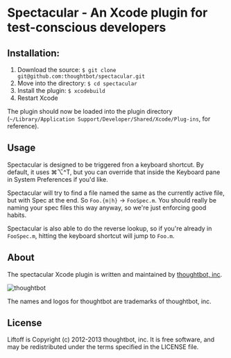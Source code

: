 # Spectacular - An Xcode plugin for test-conscious developers

## Installation:

1. Download the source: `$ git clone git@github.com:thoughtbot/spectacular.git`
2. Move into the directory: `$ cd spectacular`
3. Install the plugin: `$ xcodebuild`
4. Restart Xcode

The plugin should now be loaded into the plugin directory
(`~/Library/Application Support/Developer/Shared/Xcode/Plug-ins`,
for reference).

## Usage

Spectacular is designed to be triggered fron a keyboard shortcut. By default,
it uses ⌘⌥^T, but you can override that inside the Keyboard pane in System
Preferences if you'd like.

Spectacular will try to find a file named the same as the currently active
file, but with Spec at the end. So `Foo.{m|h}` -> `FooSpec.m`. You should
really be naming your spec files this way anyway, so we're just enforcing good
habits.

Spectacular is also able to do the reverse lookup, so if you're already in
`FooSpec.m`, hitting the keyboard shortcut will jump to `Foo.m`.

## About

The spectacular Xcode plugin is written and maintained by [thoughtbot, inc](http://thoughtbot.com/).

![thoughtbot](http://thoughtbot.com/images/tm/logo.png)

The names and logos for thoughtbot are trademarks of thoughtbot, inc.

## License

Liftoff is Copyright (c) 2012-2013 thoughtbot, inc. It is free software, and may be redistributed under the terms specified in the LICENSE file.

